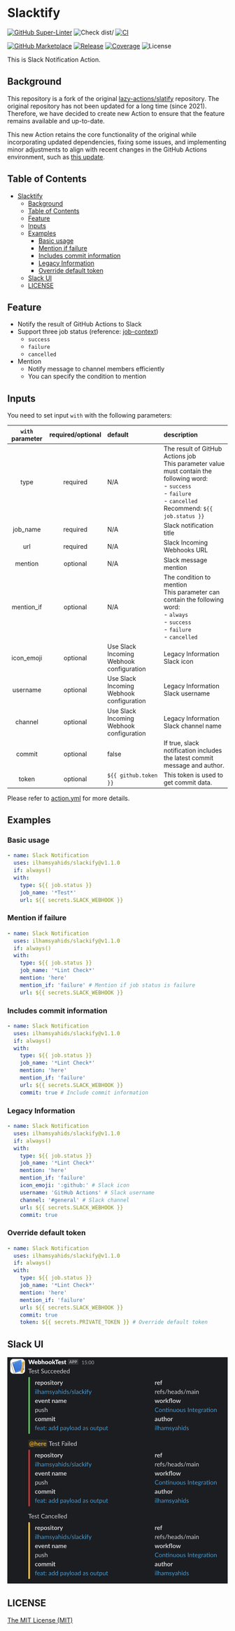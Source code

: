 # Slacktify

[![GitHub Super-Linter](https://github.com/ilhamsyahids/slackify/actions/workflows/linter.yml/badge.svg)](https://github.com/super-linter/super-linter)
![Check `dist/`](https://github.com/ilhamsyahids/slackify/actions/workflows/check-dist.yml/badge.svg)
[![CI](https://github.com/ilhamsyahids/slackify/actions/workflows/ci.yml/badge.svg)](https://github.com/ilhamsyahids/slackify/actions/workflows/ci.yml)

[![GitHub Marketplace](https://img.shields.io/badge/Marketplace-v1.1.0-undefined.svg?logo=github&logoColor=white&style=flat)](https://github.com/marketplace/actions/slackify-notification?version=v1.1.0)
[![Release](https://img.shields.io/github/v/release/ilhamsyahids/slackify?color=brightgreen)](https://github.com/ilhamsyahids/slackify/releases)
[![Coverage](https://codecov.io/gh/ilhamsyahids/slackify/branch/main/graph/badge.svg)](https://codecov.io/gh/ilhamsyahids/slackify)
![License](https://img.shields.io/github/license/ilhamsyahids/slackify?color=brightgreen)

This is Slack Notification Action.

## Background

This repository is a fork of the original
[lazy-actions/slatify](https://github.com/lazy-actions/slatify) repository. The
original repository has not been updated for a long time (since 2021).
Therefore, we have decided to create new Action to ensure that the feature
remains available and up-to-date.

This new Action retains the core functionality of the original while
incorporating updated dependencies, fixing some issues, and implementing minor
adjustments to align with recent changes in the GitHub Actions environment, such
as
[this update](https://github.blog/changelog/2022-09-22-github-actions-all-actions-will-begin-running-on-node16-instead-of-node12/).

## Table of Contents

- [Slacktify](#slacktify)
  - [Background](#background)
  - [Table of Contents](#table-of-contents)
  - [Feature](#feature)
  - [Inputs](#inputs)
  - [Examples](#examples)
    - [Basic usage](#basic-usage)
    - [Mention if failure](#mention-if-failure)
    - [Includes commit information](#includes-commit-information)
    - [Legacy Information](#legacy-information)
    - [Override default token](#override-default-token)
  - [Slack UI](#slack-ui)
  - [LICENSE](#license)

## Feature

- Notify the result of GitHub Actions to Slack
- Support three job status (reference:
  [job-context](https://help.github.com/en/articles/contexts-and-expression-syntax-for-github-actions#job-context))
  - `success`
  - `failure`
  - `cancelled`
- Mention
  - Notify message to channel members efficiently
  - You can specify the condition to mention

## Inputs

You need to set input `with` with the following parameters:

| `with` parameter | required/optional | default                                  | description                                                                                                                                                                |
| :--------------: | :---------------: | :--------------------------------------- | :------------------------------------------------------------------------------------------------------------------------------------------------------------------------- |
|       type       |     required      | N/A                                      | The result of GitHub Actions job<br>This parameter value must contain the following word:<br>- `success`<br>- `failure`<br>- `cancelled`<br>Recommend: `${{ job.status }}` |
|     job_name     |     required      | N/A                                      | Slack notification title                                                                                                                                                   |
|       url        |     required      | N/A                                      | Slack Incoming Webhooks URL                                                                                                                                                |
|     mention      |     optional      | N/A                                      | Slack message mention                                                                                                                                                      |
|    mention_if    |     optional      | N/A                                      | The condition to mention<br>This parameter can contain the following word:<br>- `always`<br>- `success`<br>- `failure`<br>- `cancelled`                                    |
|    icon_emoji    |     optional      | Use Slack Incoming Webhook configuration | Legacy Information Slack icon                                                                                                                                              |
|     username     |     optional      | Use Slack Incoming Webhook configuration | Legacy Information Slack username                                                                                                                                          |
|     channel      |     optional      | Use Slack Incoming Webhook configuration | Legacy Information Slack channel name                                                                                                                                      |
|      commit      |     optional      | false                                    | If true, slack notification includes the latest commit message and author.                                                                                                 |
|      token       |     optional      | `${{ github.token }}`                    | This token is used to get commit data.                                                                                                                                     |

Please refer to [action.yml](./action.yml) for more details.

## Examples

### Basic usage

```yaml
- name: Slack Notification
  uses: ilhamsyahids/slackify@v1.1.0
  if: always()
  with:
    type: ${{ job.status }}
    job_name: '*Test*'
    url: ${{ secrets.SLACK_WEBHOOK }}
```

### Mention if failure

```yaml
- name: Slack Notification
  uses: ilhamsyahids/slackify@v1.1.0
  if: always()
  with:
    type: ${{ job.status }}
    job_name: '*Lint Check*'
    mention: 'here'
    mention_if: 'failure' # Mention if job status is failure
    url: ${{ secrets.SLACK_WEBHOOK }}
```

### Includes commit information

```yaml
- name: Slack Notification
  uses: ilhamsyahids/slackify@v1.1.0
  if: always()
  with:
    type: ${{ job.status }}
    job_name: '*Lint Check*'
    mention: 'here'
    mention_if: 'failure'
    url: ${{ secrets.SLACK_WEBHOOK }}
    commit: true # Include commit information
```

### Legacy Information

```yaml
- name: Slack Notification
  uses: ilhamsyahids/slackify@v1.1.0
  if: always()
  with:
    type: ${{ job.status }}
    job_name: '*Lint Check*'
    mention: 'here'
    mention_if: 'failure'
    icon_emoji: ':github:' # Slack icon
    username: 'GitHub Actions' # Slack username
    channel: '#general' # Slack channel
    url: ${{ secrets.SLACK_WEBHOOK }}
    commit: true
```

### Override default token

```yaml
- name: Slack Notification
  uses: ilhamsyahids/slackify@v1.1.0
  if: always()
  with:
    type: ${{ job.status }}
    job_name: '*Lint Check*'
    mention: 'here'
    mention_if: 'failure'
    url: ${{ secrets.SLACK_WEBHOOK }}
    commit: true
    token: ${{ secrets.PRIVATE_TOKEN }} # Override default token
```

## Slack UI

![Notification Preview](./docs/assets/screenshot.png)

## LICENSE

[The MIT License (MIT)](https://github.com/ilhamsyahids/slackify/blob/master/LICENSE)
